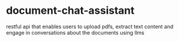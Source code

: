 # document-chat-assistant
restful api that enables users to upload pdfs, extract text content and engage in conversations about the documents using llms
